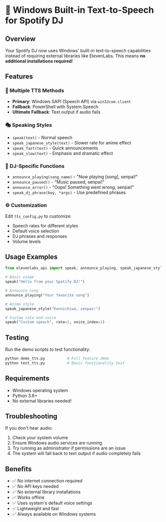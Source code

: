 # 🎤 Windows Built-in Text-to-Speech for Spotify DJ

## Overview
Your Spotify DJ now uses Windows' built-in text-to-speech capabilities instead of requiring external libraries like ElevenLabs. This means **no additional installations required**!

## Features

### 🎯 Multiple TTS Methods
- **Primary**: Windows SAPI (Speech API) via `win32com.client`
- **Fallback**: PowerShell with System.Speech
- **Ultimate Fallback**: Text output if audio fails

### 🎭 Speaking Styles
- `speak(text)` - Normal speech
- `speak_japanese_style(text)` - Slower rate for anime effect
- `speak_fast(text)` - Quick announcements
- `speak_slow(text)` - Emphasis and dramatic effect

### 🎵 DJ-Specific Functions
- `announce_playing(song_name)` - "Now playing [song], senpai!"
- `announce_paused()` - "Music paused, senpai!"
- `announce_error()` - "Oops! Something went wrong, senpai!"
- `speak_dj_phrase(key, *args)` - Use predefined phrases

### ⚙️ Customization
Edit `tts_config.py` to customize:
- Speech rates for different styles
- Default voice selection
- DJ phrases and responses
- Volume levels

## Usage Examples

```python
from elevenlabs_api import speak, announce_playing, speak_japanese_style

# Basic usage
speak("Hello from your Spotify DJ!")

# Announce song
announce_playing("Your favorite song")

# Anime style
speak_japanese_style("Konnichiwa, senpai!")

# Custom rate and voice
speak("Custom speech", rate=2, voice_index=1)
```

## Testing

Run the demo scripts to test functionality:

```bash
python demo_tts.py          # Full feature demo
python test_tts.py          # Basic functionality test
```

## Requirements
- Windows operating system
- Python 3.6+
- No external libraries needed!

## Troubleshooting

If you don't hear audio:
1. Check your system volume
2. Ensure Windows audio services are running
3. Try running as administrator if permissions are an issue
4. The system will fall back to text output if audio completely fails

## Benefits
- ✅ No internet connection required
- ✅ No API keys needed
- ✅ No external library installations
- ✅ Works offline
- ✅ Uses system's default voice settings
- ✅ Lightweight and fast
- ✅ Always available on Windows systems
